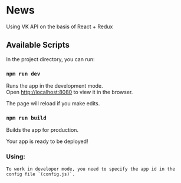 # News
Using VK API on the basis of React + Redux

## Available Scripts

In the project directory, you can run:

### `npm run dev`

Runs the app in the development mode.<br>
Open [http://localhost:8080](http://localhost:8080) to view it in the browser.

The page will reload if you make edits.<br>

### `npm run build`

Builds the app for production.<br>

Your app is ready to be deployed!

### Using:
	To work in developer mode, you need to specify the app id in the config file `(config.js)`.
